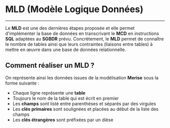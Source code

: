 # MLD (Modèle Logique Données)

---

Le **MLD** est une des dernières étapes proposée et elle permet d'implémenter la base de données en transcrivant le **MCD** en instructions **SQL** adaptées au **SGBDR** prévu. Concrètement, le **MLD** permet de connaître le nombre de tables ainsi que leurs contraintes (liaisons entre tables) à mettre en œuvre dans une base de données relationnelle.

## Comment réaliser un MLD ?

On représente ainsi les données issues de la modélisation **Merise** sous la forme suivante :

- Chaque ligne représente une **table**
- Toujours le nom de la table qui est écrit en premier
- Les **champs** sont listé entre parenthèses et séparés par des virgules
- Les **clés primaires** sont soulignées et placées au début de la liste des champs
- Les **clés étrangères** sont préfixées par un dièse
